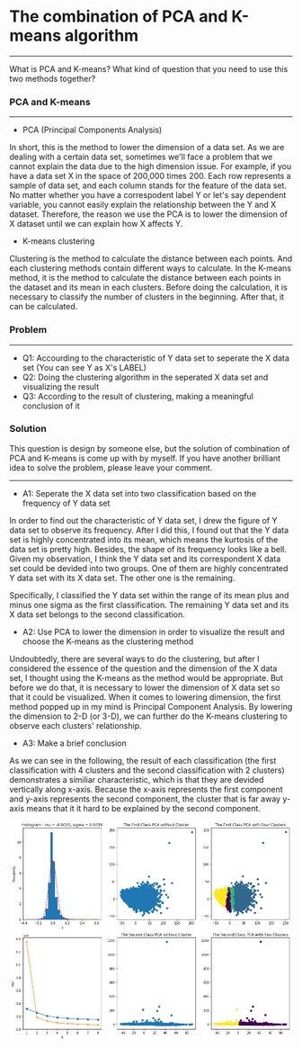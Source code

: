 
# The combination of PCA and K-means algorithm
---
What is PCA and K-means?  What kind of question that you need to use this two methods together?

### PCA and K-means
---
* PCA (Principal Components Analysis)  
  
In short, this is the method to lower the dimension of a data set. As we are dealing with a certain data set, sometimes we'll face a problem that we cannot explain the data due to the high dimension issue. For example, if you have a data set X in the space of 200,000 times 200. Each row represents a sample of data set, and each column stands for the feature of the data set. No matter whether you have a correspodent label Y or let's say dependent variable, you cannot easily explain the relationship between the Y and X dataset. Therefore, the reason we use the PCA is to lower the dimension of X dataset until we can explain how X affects Y.  
  

* K-means clustering
  
Clustering is the method to calculate the distance between each points. And each clustering methods contain different ways to calculate. In the  K-means method, it is the method to calculate the distance between each points in the dataset and its mean in each clusters. Before doing the calculation, it is necessary to classify the number of clusters in the beginning. After that, it can be calculated.  


### Problem  
---
* Q1: Accourding to the characteristic of Y data set to seperate the X data set (You can see Y as X's LABEL)  
* Q2: Doing the clustering algorithm in the seperated X data set and visualizing the result  
* Q3: According to the result of clustering, making a meaningful conclusion of it  

### Solution    
This question is design by someone else, but the solution of combination of PCA and K-means is come up with by myself. If you have another brilliant idea to solve the problem, please leave your comment.

---
* A1: Seperate the X data set into two classification based on the frequency of Y data set  

In order to find out the characteristic of Y data set, I drew the figure of Y data set to observe its frequency. After I did this, I found out that the Y data set is highly concentrated into its mean, which means the kurtosis of the data set is pretty high. Besides, the shape of its frequency looks like a bell. Given my observation, I think the Y data set and its correspondent X data set could be devided into two groups. One of them are highly concentrated Y data set with its X data set. The other one is the remaining.  

Specifically, I classified the Y data set within the range of its mean plus and minus one sigma as the first classification. The remaining Y data set and its X data set belongs to the second classification.

* A2: Use PCA to lower the dimension in order to visualize the result and choose the K-means as the clustering method  

Undoubtedly, there are several ways to do the clustering, but after I considered the essence of the question and the dimension of the X data set, I thought using the K-means as the method would be appropriate. But before we do that, it is necessary to lower the dimension of X data set so that it could be visualized. When it comes to lowering dimension, the first method popped up in my mind is Principal Component Analysis. By lowering the dimension to 2-D (or 3-D), we can further do the K-means clustering to observe each clusters' relationship.
  
* A3: Make a brief conclusion  

As we can see in the following, the result of each classification (the first classification with 4 clusters and the second classification with 2 clusters) demonstrates a similiar characteristic, which is that they are devided vertically along x-axis. Because the x-axis represents the first component and y-axis represents the second component, the cluster that is far away y-axis means that it it hard to be explained by the second component.  


![png](output_7_0.png)  

